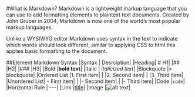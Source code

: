 
#What is Markdown?
Markdown is a lightweight markup language that you can use to add formatting elements to plaintext text documents. 
Created by John Gruber in 2004, Markdown is now one of the world’s most popular markup languages.

Unlike a WYSIWYG editor Markdown uses syntax in the text to indicate which words should look different, 
similar to applying CSS to html this applies basic formatting to the document.

##Element	Markdown Syntax
|Syntax | Desrciption|
|Heading|	# H1|
|##     |H2|
|###    |H3|
|Bold	  |**bold text**|
|Italic |	*italicized text*|
|Blockquote	|> blockquote|
|Ordered List	|1. First item|
|             |2. Second item|
|             |3. Third item|
|Unordered List|	- First item|
|             |- Second item|
|  |- Third item|
|Code	  |`code`|
|Horizontal Rule |	---|
|Link	    |[title](https://www.example.com)|
|Image	 |![alt text](image.jpg)|
